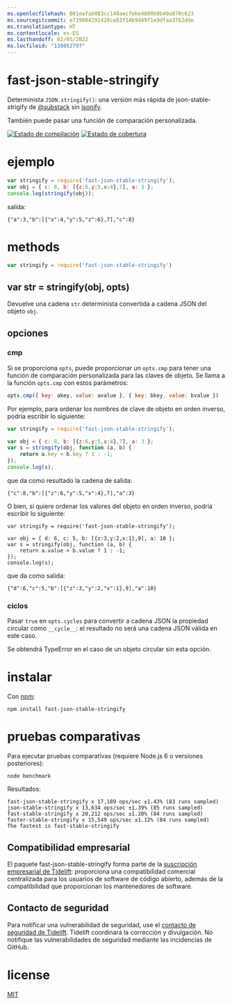 ```yaml
---
ms.openlocfilehash: 081eafab083cc149aecfebe4809b8b49a870c623
ms.sourcegitcommit: e739004291428ce83f14b9d49f1e9dfaa3762dde
ms.translationtype: HT
ms.contentlocale: es-ES
ms.lasthandoff: 02/05/2022
ms.locfileid: "138052797"
---
```

# <a name="fast-json-stable-stringify"></a>fast-json-stable-stringify

Determinista `JSON.stringify()`: una versión más rápida de json-stable-strigify de [@substack](https://github.com/substack) sin [jsonify](https://github.com/substack/jsonify).

También puede pasar una función de comparación personalizada.

[![Estado de compilación](https://travis-ci.org/epoberezkin/fast-json-stable-stringify.svg?branch=master)](https://travis-ci.org/epoberezkin/fast-json-stable-stringify)
[![Estado de cobertura](https://coveralls.io/repos/github/epoberezkin/fast-json-stable-stringify/badge.svg?branch=master)](https://coveralls.io/github/epoberezkin/fast-json-stable-stringify?branch=master)

# <a name="example"></a>ejemplo

``` js
var stringify = require('fast-json-stable-stringify');
var obj = { c: 8, b: [{z:6,y:5,x:4},7], a: 3 };
console.log(stringify(obj));
```

salida:

```
{"a":3,"b":[{"x":4,"y":5,"z":6},7],"c":8}
```


# <a name="methods"></a>methods

``` js
var stringify = require('fast-json-stable-stringify')
```

## <a name="var-str--stringifyobj-opts"></a>var str = stringify(obj, opts)

Devuelve una cadena `str` determinista convertida a cadena JSON del objeto `obj`.


## <a name="options"></a>opciones

### <a name="cmp"></a>cmp

Si se proporciona `opts`, puede proporcionar un `opts.cmp` para tener una función de comparación personalizada para las claves de objeto. Se llama a la función `opts.cmp` con estos parámetros:

``` js
opts.cmp({ key: akey, value: avalue }, { key: bkey, value: bvalue })
```

Por ejemplo, para ordenar los nombres de clave de objeto en orden inverso, podría escribir lo siguiente:

``` js
var stringify = require('fast-json-stable-stringify');

var obj = { c: 8, b: [{z:6,y:5,x:4},7], a: 3 };
var s = stringify(obj, function (a, b) {
    return a.key < b.key ? 1 : -1;
});
console.log(s);
```

que da como resultado la cadena de salida:

```
{"c":8,"b":[{"z":6,"y":5,"x":4},7],"a":3}
```

O bien, si quiere ordenar los valores del objeto en orden inverso, podría escribir lo siguiente:

```
var stringify = require('fast-json-stable-stringify');

var obj = { d: 6, c: 5, b: [{z:3,y:2,x:1},9], a: 10 };
var s = stringify(obj, function (a, b) {
    return a.value < b.value ? 1 : -1;
});
console.log(s);
```

que da como salida:

```
{"d":6,"c":5,"b":[{"z":3,"y":2,"x":1},9],"a":10}
```

### <a name="cycles"></a>ciclos

Pasar `true` en `opts.cycles` para convertir a cadena JSON la propiedad circular como `__cycle__`: el resultado no será una cadena JSON válida en este caso.

Se obtendrá TypeError en el caso de un objeto circular sin esta opción.


# <a name="install"></a>instalar

Con [npm](https://npmjs.org):

```
npm install fast-json-stable-stringify
```


# <a name="benchmark"></a>pruebas comparativas

Para ejecutar pruebas comparativas (requiere Node.js 6 o versiones posteriores):
```
node benchmark
```

Resultados:
```
fast-json-stable-stringify x 17,189 ops/sec ±1.43% (83 runs sampled)
json-stable-stringify x 13,634 ops/sec ±1.39% (85 runs sampled)
fast-stable-stringify x 20,212 ops/sec ±1.20% (84 runs sampled)
faster-stable-stringify x 15,549 ops/sec ±1.12% (84 runs sampled)
The fastest is fast-stable-stringify
```


## <a name="enterprise-support"></a>Compatibilidad empresarial

El paquete fast-json-stable-stringify forma parte de la [suscripción empresarial de Tidelift](https://tidelift.com/subscription/pkg/npm-fast-json-stable-stringify?utm_source=npm-fast-json-stable-stringify&utm_medium=referral&utm_campaign=enterprise&utm_term=repo): proporciona una compatibilidad comercial centralizada para los usuarios de software de código abierto, además de la compatibilidad que proporcionan los mantenedores de software.


## <a name="security-contact"></a>Contacto de seguridad

Para notificar una vulnerabilidad de seguridad, use el [contacto de seguridad de Tidelift](https://tidelift.com/security).
Tidelift coordinará la corrección y divulgación. No notifique las vulnerabilidades de seguridad mediante las incidencias de GitHub.


# <a name="license"></a>license

[MIT](https://github.com/epoberezkin/fast-json-stable-stringify/blob/master/LICENSE)
